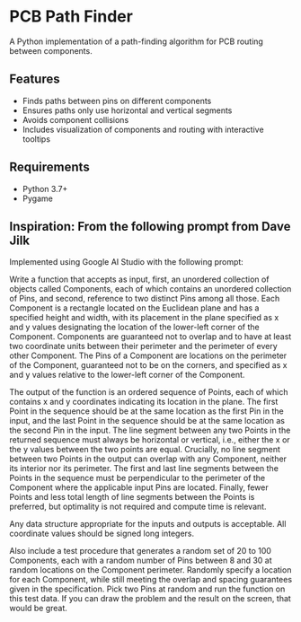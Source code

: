 # PCB Path Finder

A Python implementation of a path-finding algorithm for PCB routing between components.

## Features
- Finds paths between pins on different components
- Ensures paths only use horizontal and vertical segments
- Avoids component collisions
- Includes visualization of components and routing with interactive tooltips

## Requirements
- Python 3.7+
- Pygame

## Inspiration: From the following prompt from Dave Jilk

Implemented using Google AI Studio with the following prompt:

Write a function that accepts as input, first, an unordered collection of objects called Components, each of which contains an unordered collection of Pins, and second, reference to two distinct Pins among all those. Each Component is a rectangle located on the Euclidean plane and has a specified height and width, with its placement in the plane specified as x and y values designating the location of the lower-left corner of the Component. Components are guaranteed not to overlap and to have at least two coordinate units between their perimeter and the perimeter of every other Component. The Pins of a Component are locations on the perimeter of the Component, guaranteed not to be on the corners, and specified as x and y values relative to the lower-left corner of the Component.

The output of the function is an ordered sequence of Points, each of which contains x and y coordinates indicating its location in the plane. The first Point in the sequence should be at the same location as the first Pin in the input, and the last Point in the sequence should be at the same location as the second Pin in the input. The line segment between any two Points in the returned sequence must always be horizontal or vertical, i.e., either the x or the y values between the two points are equal. Crucially, no line segment between two Points in the output can overlap with any Component, neither its interior nor its perimeter. The first and last line segments between the Points in the sequence must be perpendicular to the perimeter of the Component where the applicable input Pins are located. Finally, fewer Points and less total length of line segments between the Points is preferred, but optimality is not required and compute time is relevant.

Any data structure appropriate for the inputs and outputs is acceptable. All coordinate values should be signed long integers.

Also include a test procedure that generates a random set of 20 to 100 Components, each with a random number of Pins between 8 and 30 at random locations on the Component perimeter. Randomly specify a location for each Component, while still meeting the overlap and spacing guarantees given in the specification. Pick two Pins at random and run the function on this test data. If you can draw the problem and the result on the screen, that would be great.

